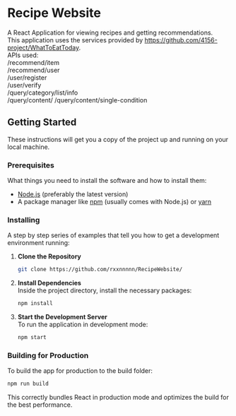 # Recipe Website
A React Application for viewing recipes and getting recommendations. \
This application uses the services provided by https://github.com/4156-project/WhatToEatToday. \
APIs used: \
/recommend/item \
/recommend/user \
/user/register \
/user/verify \
/query/category/list/info \
/query/content/
/query/content/single-condition 

## Getting Started

These instructions will get you a copy of the project up and running on your local machine.

### Prerequisites

What things you need to install the software and how to install them:

- [Node.js](https://nodejs.org/) (preferably the latest version)
- A package manager like [npm](https://www.npmjs.com/) (usually comes with Node.js) or [yarn](https://yarnpkg.com/)

### Installing

A step by step series of examples that tell you how to get a development environment running:

1. **Clone the Repository** 

   ```sh
   git clone https://github.com/rxxnnnnn/RecipeWebsite/
   ```
2. **Install Dependencies** \
   Inside the project directory, install the necessary packages:
    ```sh
    npm install
   ```
3. **Start the Development Server** \
   To run the application in development mode:
    ```sh
    npm start
   ```
### Building for Production
   To build the app for production to the build folder:
   ```sh
   npm run build
   ```
   This correctly bundles React in production mode and optimizes the build for the best performance.
